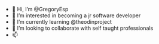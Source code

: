 - 👋 Hi, I’m @GregoryEsp
- 👀 I’m interested in becoming a jr software developer
- 🌱 I’m currently learning @theodinproject
- 💞️ I’m looking to collaborate with self taught professionals
- 📫 

<!---
GregoryEsp/GregoryEsp is a ✨ special ✨ repository because its `README.md` (this file) appears on your GitHub profile.
You can click the Preview link to take a look at your changes.
--->
